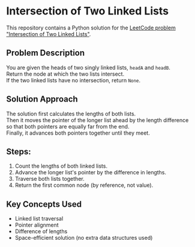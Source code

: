 # Intersection of Two Linked Lists

This repository contains a Python solution for the [LeetCode problem "Intersection of Two Linked Lists"](https://leetcode.com/problems/intersection-of-two-linked-lists/).

##  Problem Description

You are given the heads of two singly linked lists, `headA` and `headB`.  
Return the node at which the two lists intersect.  
If the two linked lists have no intersection, return `None`.

##  Solution Approach

The solution first calculates the lengths of both lists.  
Then it moves the pointer of the longer list ahead by the length difference so that both pointers are equally far from the end.  
Finally, it advances both pointers together until they meet.

##  Steps:

1. Count the lengths of both linked lists.
2. Advance the longer list's pointer by the difference in lengths.
3. Traverse both lists together.
4. Return the first common node (by reference, not value).


##  Key Concepts Used

- Linked list traversal
- Pointer alignment
- Difference of lengths
- Space-efficient solution (no extra data structures used)

